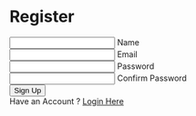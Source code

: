 

<!DOCTYPE html>
<html lang="en">
  <head>
    <title>Home</title>
    <meta charset="UTF-8" />
    <meta name="viewport" content="width=device-width" />
    <link rel="stylesheet" href="styles.css" />
  </head>
  <body>
    <div class="container">
      <div class="center">
          <h1>Register</h1>
          <form method="POST" action="">
              <div class="txt_field">
                  <input type="text" name="name" required>
                  <span></span>
                  <label>Name</label>
              </div>
              <div class="txt_field">
                  <input type="email" name="email" required>
                  <span></span>
                  <label>Email</label>
              </div>
              <div class="txt_field">
                  <input type="password" name="password" required>
                  <span></span>
                  <label>Password</label>
              </div>
              <div class="txt_field">
                  <input type="password" name="cpassword" required>
                  <span></span>
                  <label>Confirm Password</label>
              </div>
              <input name="submit" type="Submit" value="Sign Up">
              <div class="signup_link">
                  Have an Account ? <a href="loginForm.php">Login Here</a>
              </div>
          </form>
      </div>
  </div>
  </body>
</html>
